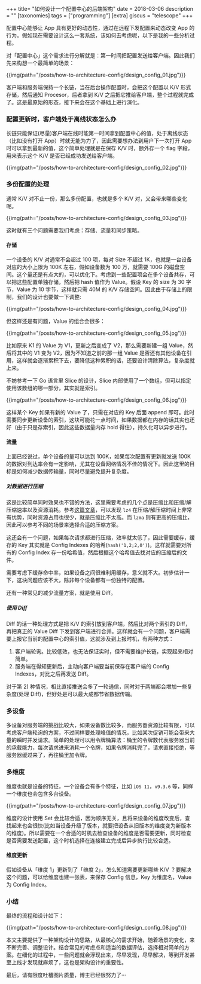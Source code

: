 +++
title= "如何设计一个配置中心的后端架构"
date = 2018-03-06
description = ""
[taxonomies]
tags = ["programming"]
[extra]
giscus = "telescope"
+++

配置中心能够让 App 具有更好的动态性，通过在远程下发配置来动态改变 App 的行为。假如现在需要设计这么一套系统，该如何去考虑呢，以下是我的一些分析过程。

对「配置中心」这个需求进行分解就是：第一时间把配置发送给客户端。因此我们先来构想一个最简单的场景：

{{img(path="/posts/how-to-architecture-config/design_config_01.jpg")}}

客户端和服务端保持一个长链，当在后台操作配置时，会把这个配置以 K/V 形式存储，然后通知 Procesor，后者拿到 K/V 之后把它推给客户端，整个过程就完成了。这是最原始的形态，接下来会在这个基础上进行演化。

### 配置更新时，客户端处于离线状态怎么办

长链只能保证(尽量)客户端在线时能第一时间拿到配置中心的值，处于离线状态（比如没有打开 App）时就无能为力了，因此需要想办法到用户下一次打开 App 时可以拿到最新的值，这个简单处理就是在保存 K/V 时，额外存一个 flag 字段，用来表示这个 K/V 是否已经成功发送给客户端。

{{img(path="/posts/how-to-architecture-config/design_config_02.jpg")}}

### 多份配置的处理

通常 K/V 对不止一份，那么多份配置，也就是多个 K/V 对，又会带来哪些变化呢。

{{img(path="/posts/how-to-architecture-config/design_config_03.jpg")}}

这时就有三个问题需要我们考虑：存储、流量和同步策略。

#### 存储

一个设备的 K/V 对通常不会超过 100 项，每对 Size 不超过 1K，也就是一台设备对应的大小上限为 100K 左右，假如设备数为 100 万，就需要 100G 的磁盘空间。这个量还是有点大的，可以优化下。考虑到一些配置项会在多个设备共存，可以把这些配置单独存储，然后把 hash 值作为 Value。假设 Key 的 size 为 30 字节，Value 为 10 字节，这样就只需 40M 的 K/V 存储空间。因此由于存储上的限制，我们的设计也要做一下调整:

{{img(path="/posts/how-to-architecture-config/design_config_04.jpg")}}

但这样还是有问题，Value 的组合会很多：

{{img(path="/posts/how-to-architecture-config/design_config_05.jpg")}}

比如原来 K1 的 Value 为 V1，更新之后变成了 V2，那么需要新建一组 Value，然后将其中的 V1 变为 V2，因为不知道之前的那一组 Value 是否还有其他设备在引用，这样就会逐渐累积下去，要降低这种累积的话，还要设计清除算法，复杂度就上来。

不妨参考一下 Go 语言里 Slice 的设计，Slice 内部使用了一个数组，但可以指定使用该数组的哪一部分，其实就是索引。

{{img(path="/posts/how-to-architecture-config/design_config_06.jpg")}}

这样某个 Key 如果有新的 Value 了，只需在对应的 Key 后面 append 即可。此时需要同步更新设备的索引，这块可能花一点时间，如果数据都在内存的话其实也还好（由于只是存索引，因此这些数据量内存 hold 得住），持久化可以异步进行。

#### 流量

上面已经说过，单个设备的量可以达到 100K，如果每次配置有更新就发送 100K 的数据对到达率会有一定影响，尤其在设备网络情况不佳的情况下。因此这里的目标是如何减少数据传输量，同时尽量避免提升复杂度。

##### 对数据进行压缩

这是比较简单同时效果也不错的方法，这里需要考虑的几个点是压缩比和压缩/解压缩速率以及资源消耗。参考[这篇文章](https://catchchallenger.first-world.info/wiki/Quick_Benchmark:_Gzip_vs_Bzip2_vs_LZMA_vs_XZ_vs_LZ4_vs_LZO)，可以发现 `lz4` 在压缩/解压缩时间上非常有优势，同时资源占用也很少，就是压缩比不太高。而 `lzma` 则有更高的压缩比，因此可以参考不同的场景来选择合适的压缩方案。

这还会有一个问题，如果每次请求都进行压缩，效率就太低了，因此需要缓存，缓存的 Key 其实就是 Config Indexes 的哈希(`hash('1,2;2,0')`)。这样就需要对所有的 Config Index 存一份哈希值，然后根据这个哈希值去找对应的压缩后的文件。

需要考虑下缓存命中率，如果设备之间很难利用缓存，意义就不大。初步估计一下，这块问题应该不大，除非每个设备都有一份独特的配置。

还有一种常见的减少流量方案，就是使用 Diff。

##### 使用 Diff

Diff 的话一种处理方式是把 K/V 的索引放到客户端，然后比对两个索引的 Diff，再把真正的 Value Diff 下发到客户端进行合并。这样就会有一个问题，客户端需要上报它当前的配置中心的索引值，这就涉及到上报时机，有两种方式：

1.  客户端轮询。比较低效，也无法保证实时，但不需要维护长链，实现起来相对简单。
2.  服务端在得知更新后，主动向客户端要当前保存在客户端的 Config Indexes，对比之后再发送 Diff。

对于第 2) 种情况，相比直接推送会多了一轮通信，同时对于两端都会增加一些复杂度(处理 Diff)，但好处是可以最大成都节省数据传输。

### 多设备

多设备对服务端的挑战比较大，如果设备数比较多，而服务器资源比较有限，可以考虑客户端轮询的方案，不过同样要处理峰值的情况，比如某次促销可能会带来大量的瞬时并发请求。简单的处理可以用令牌桶算法：桶里的令牌数代表服务器当前的承载能力，每次请求进来消耗一个令牌，如果令牌消耗完了，请求直接拒绝，等服务器缓过来了，再往桶里加令牌。

### 多维度

维度也就是设备的特征，一个设备会有多个特征，比如 `iOS 11`，`v9.3.6` 等，同样一个维度也会包含多台设备。

{{img(path="/posts/how-to-architecture-config/design_config_07.jpg")}}

维度的设计使用 Set 会比较合适，因为顺序无关，且将来设备的维度改变后，查找起来也会很快(比如当设备升级了版本，就要把设备从旧版本的维度变为新版本的维度)。所以需要在一个合适的时机去检查设备的维度是否需要更新，同时检查是否需要发送配置，这个时机选择在连接建立完成后异步执行比较合适。

#### 维度更新

假如设备从「维度 1」更新到了「维度 2」，怎么知道需要更新哪些 K/V ？要解决这个问题，可以给维度也建一张表，来保存 Config 信息，Key 为维度名，Value 为 Config Index。

### 小结

最终的流程和设计如下：

{{img(path="/posts/how-to-architecture-config/design_config_08.jpg")}}

本文主要提供了一种架构设计的思路，从最核心的需求开始，随着场景的变化，来不断完善、调整设计。结合常见的考虑点和适当的数据评估，选择相对简单的方案。在细化的过程中，一些问题就会浮现出来，尽早发现，尽早解决，等到开发甚至上线才发现就麻烦了，这也是架构设计的重要性。

最后，请有限度吐槽图片质量，博主已经很努力了···
